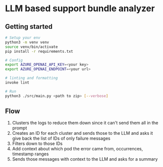 # LLM based support bundle analyzer

## Getting started

```bash
# Setup your env
python3 -m venv venv
source venv/bin/activate
pip install -r requirements.txt

# Config
export AZURE_OPENAI_API_KEY=<your key>
export AZURE_OPENAI_ENDPOINT=<your url>

# linting and formatting
invoke lint

# Run
python3 ./src/main.py <path to zip> [--verbose]
```

## Flow

1. Clusters the logs to reduce them down since it can't send them all in the prompt
1. Creates an ID for each cluster and sends those to the LLM and asks it give back the list of IDs of only failure messages
1. Filters down to those IDs
1. Add context about which pod the error came from, occurrences, timestamp ranges
1. Sends those messages with context to the LLM and asks for a summary
